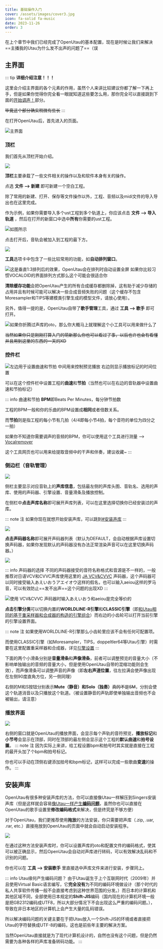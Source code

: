 ```yaml
---
title: 基础操作入门
cover: /assets/images/cover3.jpg
icon: fa-solid fa-music
date: 2023-11-26
order: 3
---
```

在上个章节中我们已经完成了OpenUtau的基本配置，现在是时候让我们来解决==主播我的Utau为什么发不出声的问题了==（误

## 主界面

::: tip
<span class="xingmu">**详细介绍注意！！！**</span>

这里会介绍主界面的各个元素的作用，虽然个人来讲比较建议你都了解一下再上手，但是如果你觉得你完全看一眼就知道这些要怎么用，那你完全可以直接跳到下面的[开始调声！](#开始调声！)部分。

~~毕竟这个部分确实稍微有些长~~
:::

在打开OpenUtau后，首先进入的页面。

![主界面](../.vuepress/public/mainwindow.webp)

### 顶栏

我们首先从顶栏开始介绍。

![ ](../.vuepress/public/navbar.gif)

**顶栏**主要承载了一些文件相关的操作以及和软件本身有关的操作。

点选 **文件 --> 新建** 即可新建一个空白工程。

除了常用的新建、打开、保存等文件操作以外，工程、音频以及midi文件的导入导出也在这里完成。

作为示例，如果你需要导入多个ust工程到多个轨道上，你应该点击 **文件 --> 导入轨道** ，然后在打开的新窗口中选中**所有**你需要的ust工程。

![如图所示](../.vuepress/public/utau-inputust.webp)

点击打开后，音轨会被加入到工程的最下方。

![ ](../.vuepress/public/afterputin.webp)

**工具**选项卡中包含了一些比较常用的功能，如**自动排列窗口**。

![这是垂直1:3排列后的效果，OpenUtau会在排列时自动设置全屏<br>如果你比较习惯VOCALOID的界面排列方式那么这个可能会很适合你](../.vuepress/public/ypailie.webp)

**清除缓存功能**会把OpenUtau产生的所有合成缓存都删除掉，这有助于减少存储的占用并且有时候可能可以解决一些合成音频失败的问题（这个缓存不包含Moresampler和TIPS等建模类引擎生成的模型文件，请放心使用）。

另外，值得一提的是，OpenUtau自带了**歌手管理**工具，通过 **工具 --> 歌手** 即可打开。

![如果你折腾过声库的oto，那么你大概马上就理解这个小工具可以用来做什么了](../.vuepress/public/singers.webp)

~~当然如果你只是刚刚打算入门的萌新那么你也可以看过了事，以后也许也会有看懂并且用到这里的东西的一天的XD~~

### 控件栏

![左边用于设置曲速和节拍 中间用来控制预览播放 右边则显示播放标记的时间位置](../.vuepress/public/speed.webp)

可以在这个控件栏中设置工程的**曲速**和**节拍**（当然也可以在右边的音轨器中设置曲速和节拍标记）

::: info 曲速和节拍
**BPM**即Beats Per Minutes，每分钟节拍数

工程的BPM一般和你的乐曲的BPM设置成**相同**或者倍数关系。

而**节拍**则是指工程的每小节有几拍（4/4即每小节4拍，每个音符的单位为四分之一拍）

如果你不知道你需要调声的音频的BPM，你可以使用这个工具进行测量 --> [Vocalremover](https://vocalremover.org/zh/key-bpm-finder)

这个工具网页也可以用来给提取音频中的干声和伴奏，建议收藏~
:::

### 侧边栏（音轨管理）

![ ](../.vuepress/public/track_manager.webp)

侧栏主要显示对应音轨上的**声库信息**，包括最左侧的声库头图、音轨名、选用的声库、使用的声码器、引擎设置、音量滑条及播放控制。

在侧栏中**点击声库名称**即可展开声库列表，可以在这里选择切换你已经安装过的声库。

::: note 注
如果你现在就想开始安装声库，可以跳到[#安装声库](#安装声库)
:::

![ ](../.vuepress/public/choose_singer.gif)

**点击声码器名称**即可展开声码器列表（默认为DEFAULT，会自动根据声库设置切换声码器，如果你发现默认的声码器没有办法正常渲染声音可以在这里切换声码器。）

![ ](../.vuepress/public/vocalencoder.gif)

::: info 声码器的选择
不同的声码器接受的音符名称格式和音源是不一样的，一般推荐对日语VCV和CVVC声库使用这里的 <u>JA VCV&CVVC</u> 声码器，这个声码器可以同时接受输入あえいおうアエイオウ这样的假名，也可以输入aeiou这样的罗马音，可以有效防止==发不出声==这个问题的出现XD
:::

![使用 VCV&CVVC 声码器时输入あえいおう和aeiou是**完全等价**的](../.vuepress/public/aeiou.webp)

**点击引擎分类**可以切换内置的**WORLDLINE-R引擎**和**CLASSIC引擎**（即<u>和Utau相同的基于重采样器和合成器的构造的引擎组合</u>）而右边的小齿轮可以打开当前引擎的引擎设置界面。

::: note 注
如果使用WORLDLINE-R引擎那么小齿轮里应该不会有任何可配置项。

而使用CLASSIC引擎（如Moresampler，TIPS，doppeltler64等Utau引擎）时需要在这里配置重采样器和合成器，详见[引擎设置](/utau/resampler)
:::

下面的两个小滑条分别是**音量滑条**和**声像滑条**，前者可以调整预览的音量大小（不影响单独输出的音频的音量大小，但是使用OpenUtau自带的混缩功能则会生效），而声像滑条可以调整声音的声像（即**左右声道位置**，往左拉满会使声像出现在左侧90度直角方位，另一侧同理）

右侧的M和S按钮分别表示**Mute（静音）**和**Solo（独奏）**~~真的不是SM~~，分别会使这个轨道消音以及只播放这个轨道。（被设置静音的声轨即使单独输出音频也不会被输出，请注意）

### 播放界面

![ ](../.vuepress/public/play.gif)

右侧的窗口就是OpenUtau的播放界面，会显示每个声轨的音符预览，**播放标记**和**小节号**会显示在顶部，同时在顶部的最左侧会显示这个工程的**默认曲速**和**拍号设置**。
::: note 注
因为实际上来讲，给工程设置bpm和拍号时其实就是直接在工程的最开头加了个bpm和拍号标记。

你也可以手动在顶侧右键添加拍号和bpm标记，这样可以完成一些歌曲**变速**的操作。
:::

## 安装声库

OpenUtau有很多种安装声库的方法，你可以直接像Utau一样解压到Singers安装声库（但是这样就会容易<u>像Utau一样产生**编码问题**</u>，虽然你也可以直接在OpenUtau的歌手设置里**修改编码格式**来解决，但是终究是不够方便）

对于OpenUtau，我们更推荐使用**拖放**的方法安装，你只需要把声库（.zip, .uar, .rar, etc.）直接拖放到OpenUtau的页面中就会自动启动安装程序。

![ ](../.vuepress/public/install_bank.gif)

在通过这种方法安装声库时，你可以设置声库的oto和配置文件的编码格式，使其可以被正确显示，然后OpenUtau会自动对声库进行转码，可以有效解决乱码和不识别的问题。

你也可以在 **工具 --> 安装歌手** 里直接选中声库文件来进行安装，步骤同上。

::: info Utau缘何产生编码问题？
由于Utau诞生于上个互联网时代（2009年）并且使用Virtual Basic语言编写，它**完全没有**为不同的编码环境做设计（那个时代的私人共享软件传播一般不会直接考虑到这种世界范围的分发。）而日本的计算机和其他区域不同，全部使用日本规定的**Shift-JIS**编码（国内现在的计算机环境一般是把GB2312编码成UTF8，所以大部分情况下不会出现这么严重的编码问题。），导致在非日本地区的计算机上会产生大量的乱码错误。

所以解决编码问题的关键主要在于把Utau放入一个Shift-JIS的环境或者直接把Utau的字符替换成UTF-8的编码，这也是前些年主要的解决方案。

当然OpenUtau直接就是为了现代计算机设计的，自然也没有这个问题，但是仍然需要为各种各样的声库准备转码功能。
:::